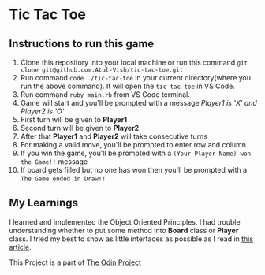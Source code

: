 # Tic Tac Toe

## Instructions to run this game

1. Clone this repository into your local machine or run this command `git clone git@github.com:Atul-Vish/tic-tac-toe.git`
2. Run command `code ./tic-tac-toe` in your current directory(where you run the above command). It will open the `tic-tac-toe` in VS Code.
3. Run command `ruby main.rb` from VS Code terminal.
4. Game will start and you'll be prompted with a message *Player1 is 'X' and Player2 is 'O'*
5. First turn will be given to **Player1**
6. Second turn will be given to **Player2**
7. After that **Player1** and **Player2** will take consecutive turns
8. For making a valid move, you'll be prompted to enter row and column
9. If you win the game, you'll be prompted with a `(Your Player Name) won the Game!!` message
10. If board gets filled but no one has won then you'll be prompted with a `The Game ended in Draw!!`


## My Learnings

I learned and implemented the Object Oriented Principles. I had trouble understanding whether to put some method into **Board** class or **Player** class. I tried my best to show as little interfaces as possible as I read in [this article](https://eriktrautman.com/posts/ruby-explained-inheritance-and-scope).


This Project is a part of [The Odin Project](https://www.theodinproject.com/lessons/ruby-tic-tac-toe)
